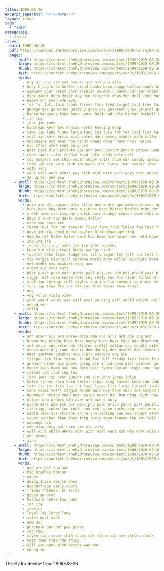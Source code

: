 ```yaml
---
title: 1909-08-26
excerpt_separator: "<!--more-->"
layout: issue
tags:
  - "1909"
categories:
  - issues
issue:
  date: 1909-08-26
  pdf: https://content.thehydroreview.com/content/1909/1909-08-26/HR-1909-08-26.pdf
  pages:
    - small: https://content.thehydroreview.com/content/1909/1909-08-26/small/HR-1909-08-26-01.jpg
      large: https://content.thehydroreview.com/content/1909/1909-08-26/large/HR-1909-08-26-01.jpg
      thumb: https://content.thehydroreview.com/content/1909/1909-08-26/thumbnails/HR-1909-08-26-01.jpg
      text: https://content.thehydroreview.com/assets/words/1909/1909-08-26/HR-1909-08-26-01.txt
      words:
        - ary all ane ast and august are art aug alla
        - body bring bros better brand banks been buggy bellam bonds bean bart beans boon bill bank bible bear buiter best but business bigger board buy big
        - company cour cream corn cashier caldwell camas carrier chose cash cheap cost caddo coa county cattle church credit culin can christian case current come charles city cases
        - dick doubt done desir day den director down don dull does days dollar
        - every era even eve ever
        - far for full farm frank farmer fine fred forget fort free fair first fees fons field from
        - george gas generous getting gogo gov governor goes general good guthrie goods going
        - hydro hardware hoos hoan house hold had hole hinton haskell hundred has haul harness hub high hand habe
        - ith ing
        - just jas jone
        - kind kan kern kes kansas kerns keeping keep
        - laws law ladd lines large long loi lula lor let last list lacy live lite lal lot lie living line larger letter like lala
        - must mar more music miss mules mens mcvey manner made miller mon mean money mighty maga mei miles most mor market men mark morning meng may much man
        - necessary not near now night needs never navy news notice
        - old offer over oney only ore
        - pair pest plan private pos per post pastor patent proper people pitzer pall power phe pay part price peo place pro president pound
        - reno roads rates record road rate ready rule rail
        - soo subject ser ship south sugar still save sur salary special sale short service stand sept sup soda super share station state surplus sunday sat seta star shears shown store school she scott stock sury session size stuff sit sell such sum sun seams see send seo
        - team tay try tate tine thousand then times than toward them town tax take tole thing thie thralls the tow trust
        - vote very
        - want west work wheat way with wish wife wait ways wees weare will wine working why worth well was
        - young yon yea you
    - small: https://content.thehydroreview.com/content/1909/1909-08-26/small/HR-1909-08-26-02.jpg
      large: https://content.thehydroreview.com/content/1909/1909-08-26/large/HR-1909-08-26-02.jpg
      thumb: https://content.thehydroreview.com/content/1909/1909-08-26/thumbnails/HR-1909-08-26-02.jpg
      text: https://content.thehydroreview.com/assets/words/1909/1909-08-26/HR-1909-08-26-02.txt
      words:
        - anto are all august ales allie and andre apa american amon apter aug aso arty age alter anta alls
        - bins bora buy been bors business berg butter bowles body bert besa barn bring bis below blood bere but both bear
        - creek came can company church corn change choice come cobb cat colts comi cause cant colorado cost city cash colt cream chet curtain county
        - days driver day davis death dollar
        - esse ene eves ent
        - forma fost far for forward fiery fine fred finley fam fair friday flint from
        - gave general good guest gaylor glad grown getting
        - hee halter hafer hater head had home him haler hen held hope henry her has hills hydro hens
        - ibe ing ith
        - jones joy jing jacks joe jie john journey
        - know kin kline krall kodak kansas kind
        - lapsley lake light lodge les lilly logan let left lov lett like ler less liv lime line life loan last lincoln lain
        - mis margie miss mill markman marks many miller missouri morning meats mat may much mil melon mates made men market monday mise must matter mules montana maker mares
        - not night new newkirk ning now
        - organ old over oats
        - poor place pose pain pikes part pla per pen pet proud pair pleasant paso poll points pro
        - riggs rest rosa route reed rey ready rec ris river richmond rates reno
        - stallion springs sell styles souri suite summons southern sells sho selling sup start soul sunday speedy seton salem saa sung standard sun spering sim show sood stewart shelton states sick school sumner story september sai shores second service still sale
        - tune top them tha the tae tor trom texas than treat
        - ung
        - vey ville viola view
        - work wheat weeks was wall west working will world weight while wee white weare worth win well water week wife with
        - young you
        - zella
    - small: https://content.thehydroreview.com/content/1909/1909-08-26/small/HR-1909-08-26-03.jpg
      large: https://content.thehydroreview.com/content/1909/1909-08-26/large/HR-1909-08-26-03.jpg
      thumb: https://content.thehydroreview.com/content/1909/1909-08-26/thumbnails/HR-1909-08-26-03.jpg
      text: https://content.thehydroreview.com/assets/words/1909/1909-08-26/HR-1909-08-26-03.txt
      words:
        - ann ather all are arrow arie ama ala alls and ade aug ard
        - brown buy bridge bles back bodey been boys bale bar blumenshine better bound barg brings bak boy brought broom begin bank buyer butter ball business bring brother brush brothers belts best billy black behe borrow basket ber board bei but
        - col child con colorado clinton credit cotton can county city cold cecil crawford church corner cari corn cedar cordial cost common cases coa chloe chambers cream card cart company cure come charley check cash comp clark carnegie carrie call
        - dress date dry dunn drinks dom dooley der dewitt dak demmer day does
        - east eastman edwards eve every eastern ery ele
        - fitzpatrick fine former found far full friday frys force friends few florence fall fair farrell frank first fund farm fred free from for felton fares
        - germany given guy games going gin grand good gill greeson geil
        - henke high home had how hire heir hydro hinton heger hour homes hungate has hool her habe honor held haggard hout hee hens
        - island ice ilar ing ina
        - joan joos jun just junior joe jim john jones jolin
        - katie kidney keep kern keifer kings king kansas know kan kodak
        - left lax let like low lat lacy lines litt large liberal lawton loan learned lame look line little lao league list last lee lin loa lead
        - mane mules merly margie manne mail may many much mer morgan mile miss means matter mar market more men method muss montgomery most monday mary mattel members miles man made maan money missouri must
        - neumeyer notice need not newton never niu non ning night new near north now nunn
        - oliver ora orders old over ort owers only
        - piano park pow pek per pass pro pash price paras part pacific place pha poor ping parent pleasure pela pretty present
        - rae riggs robertson rock reno red rouse rocks rou read reas rom rosser rene rent ready roy room route reynolds
        - sabin sele sox stinson shona she selling sue see supper state settle save sense school sun sunday sas styles sell south saturday shelton seed scott street seller stand shall still sei surgeon season strong stork soon sever salines sister sone son six stay springs sam sow standard schreck sept standing short sick samples siy send star
        - taunt teacher than them trip taste team thomas the ten talk tall try triplett take towns top town tee thing trimmer tess
        - umbaugh ure
        - van view very val vere vee via vita
        - wall will while weeks work with wool want wit way wark wile week wheat wagon west was wydro wear woods win well wollerman word worms
        - you young
        - zahn
    - small: https://content.thehydroreview.com/content/1909/1909-08-26/small/HR-1909-08-26-04.jpg
      large: https://content.thehydroreview.com/content/1909/1909-08-26/large/HR-1909-08-26-04.jpg
      thumb: https://content.thehydroreview.com/content/1909/1909-08-26/thumbnails/HR-1909-08-26-04.jpg
      text: https://content.thehydroreview.com/assets/words/1909/1909-08-26/HR-1909-08-26-04.txt
      words:
        - ace are ast aug and
        - big bradley boston
        - cones
        - doing dixie desire does
        - economy ebe early every
        - friday friends for first
        - given general
        - hardware hydro how hunt
        - ina ita
        - justice
        - loyal lay large lady
        - males most made
        - new not
        - purchase por pet pee piano
        - reg real
        - style sian sever shih shows sik store sit see styles stock
        - teat them tree the thing
        - will was want with waters way war
        - young you
---
```


The Hydro Review from 1909-08-26

<!--more-->

